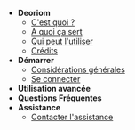 <!-- docs/_sidebar.md -->

- **Deoriom**
  - [C'est quoi ?](/cest_quoi)
  - [A quoi ça sert](/a_quoi_ca_sert)
  - [Qui peut l'utiliser](/qui_peut_utiliser)
  - [Crédits](/credits)
- **Démarrer**
  - [Considérations générales](/considerations_generales)
  - [Se connecter](/se_connecter)
- **Utilisation avancée**
- **Questions Fréquentes**
- **Assistance**
	- [Contacter l'assistance](/contact_assistance)

	

